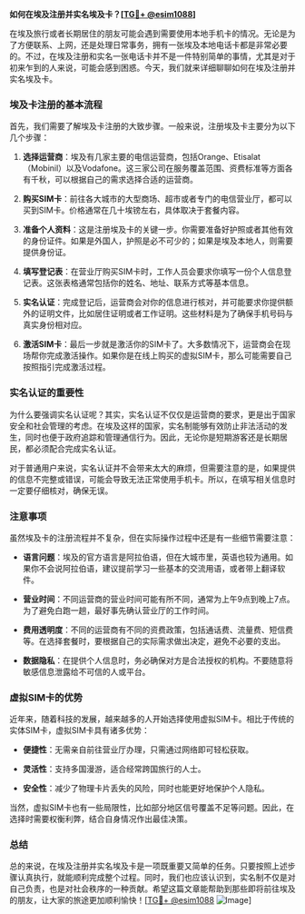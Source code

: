 **如何在埃及注册并实名埃及卡？[[TG💪+ @esim1088](https://t.me/s/esim1088)]**

在埃及旅行或者长期居住的朋友可能会遇到需要使用本地手机卡的情况。无论是为了方便联系、上网，还是处理日常事务，拥有一张埃及本地电话卡都是非常必要的。不过，在埃及注册和实名一张电话卡并不是一件特别简单的事情，尤其是对于初来乍到的人来说，可能会感到困惑。今天，我们就来详细聊聊如何在埃及注册并实名埃及卡。

### 埃及卡注册的基本流程

首先，我们需要了解埃及卡注册的大致步骤。一般来说，注册埃及卡主要分为以下几个步骤：

1. **选择运营商**：埃及有几家主要的电信运营商，包括Orange、Etisalat（Mobinil）以及Vodafone。这三家公司在服务覆盖范围、资费标准等方面各有千秋，可以根据自己的需求选择合适的运营商。

2. **购买SIM卡**：前往各大城市的大型商场、超市或者专门的电信营业厅，都可以买到SIM卡。价格通常在几十埃镑左右，具体取决于套餐内容。

3. **准备个人资料**：这是注册埃及卡的关键一步。你需要准备好护照或者其他有效的身份证件。如果是外国人，护照是必不可少的；如果是埃及本地人，则需要提供身份证。

4. **填写登记表**：在营业厅购买SIM卡时，工作人员会要求你填写一份个人信息登记表。这张表格通常包括你的姓名、地址、联系方式等基本信息。

5. **实名认证**：完成登记后，运营商会对你的信息进行核对，并可能要求你提供额外的证明文件，比如居住证明或者工作证明。这些材料是为了确保手机号码与真实身份相对应。

6. **激活SIM卡**：最后一步就是激活你的SIM卡了。大多数情况下，运营商会在现场帮你完成激活操作。如果你是在线上购买的虚拟SIM卡，那么可能需要自己按照指引完成激活过程。

### 实名认证的重要性

为什么要强调实名认证呢？其实，实名认证不仅仅是运营商的要求，更是出于国家安全和社会管理的考虑。在埃及这样的国家，实名制能够有效防止非法活动的发生，同时也便于政府追踪和管理通信行为。因此，无论你是短期游客还是长期居民，都必须配合完成实名认证。

对于普通用户来说，实名认证并不会带来太大的麻烦，但需要注意的是，如果提供的信息不完整或错误，可能会导致无法正常使用手机卡。所以，在填写相关信息时一定要仔细核对，确保无误。

### 注意事项

虽然埃及卡的注册流程并不复杂，但在实际操作过程中还是有一些细节需要注意：

- **语言问题**：埃及的官方语言是阿拉伯语，但在大城市里，英语也较为通用。如果你不会说阿拉伯语，建议提前学习一些基本的交流用语，或者带上翻译软件。
  
- **营业时间**：不同运营商的营业时间可能有所不同，通常为上午9点到晚上7点。为了避免白跑一趟，最好事先确认营业厅的工作时间。

- **费用透明度**：不同的运营商有不同的资费政策，包括通话费、流量费、短信费等。在选择套餐时，要根据自己的实际需求做出决定，避免不必要的支出。

- **数据隐私**：在提供个人信息时，务必确保对方是合法授权的机构。不要随意将敏感信息泄露给不可信的人或平台。

### 虚拟SIM卡的优势

近年来，随着科技的发展，越来越多的人开始选择使用虚拟SIM卡。相比于传统的实体SIM卡，虚拟SIM卡具有诸多优势：

- **便捷性**：无需亲自前往营业厅办理，只需通过网络即可轻松获取。
  
- **灵活性**：支持多国漫游，适合经常跨国旅行的人士。
  
- **安全性**：减少了物理卡片丢失的风险，同时也能更好地保护个人隐私。

当然，虚拟SIM卡也有一些局限性，比如部分地区信号覆盖不足等问题。因此，在选择时需要权衡利弊，结合自身情况作出最佳决策。

### 总结

总的来说，在埃及注册并实名埃及卡是一项既重要又简单的任务。只要按照上述步骤认真执行，就能顺利完成整个过程。同时，我们也应该认识到，实名制不仅是对自己负责，也是对社会秩序的一种贡献。希望这篇文章能帮助到那些即将前往埃及的朋友，让大家的旅途更加顺利愉快！[[TG💪+ @esim1088](https://t.me/s/esim1088) ![Image](https://i.postimg.cc/4NQfJmqS/Snipaste-2025-05-13-00-14-12.png)]